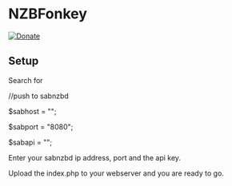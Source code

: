 # NZBFonkey
[![Donate](https://img.shields.io/badge/Donate-PayPal-green.svg)](TDVLA45EDEXRC)

## Setup

Search for 

//push to sabnzbd

$sabhost = "";

$sabport = "8080";

$sabapi = "";


Enter your sabnzbd ip address, port and the api key.

Upload the index.php to your webserver and you are ready to go.
